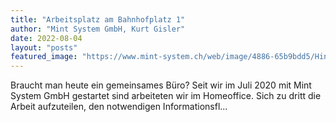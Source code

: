 ```yaml
---
title: "Arbeitsplatz am Bahnhofplatz 1"
author: "Mint System GmbH, Kurt Gisler"
date: 2022-08-04
layout: "posts"
featured_image: "https://www.mint-system.ch/web/image/4886-65b9bdd5/Hintergrund.jpg"
---
```


Braucht man heute ein gemeinsames Büro?     Seit wir im Juli 2020 mit Mint System GmbH gestartet sind arbeiteten wir im Homeoffice. Sich zu dritt die Arbeit aufzuteilen, den notwendigen Informationsfl...

